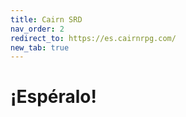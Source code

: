 ```yaml
---
title: Cairn SRD
nav_order: 2
redirect_to: https://es.cairnrpg.com/
new_tab: true
---
```

# ¡Espéralo!
